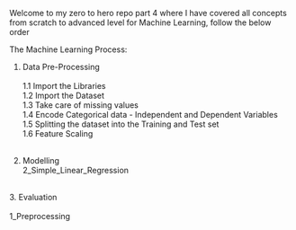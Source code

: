 Welcome to my zero to hero repo part 4 where I have covered all concepts from scratch to advanced level for Machine Learning, follow the below order

The Machine Learning Process:

1. Data Pre-Processing<br> <br> 
    1.1 Import the Libraries<br> 
    1.2 Import the Dataset<br> 
    1.3 Take care of missing values<br> 
    1.4 Encode Categorical data - Independent and Dependent Variables<br> 
    1.5 Splitting the dataset into the Training and Test set<br> 
    1.6 Feature Scaling<br> <br> 

2. Modelling <br>
2_Simple_Linear_Regression <br> 
<br> 
3. Evaluation <br> 
<br> 
1_Preprocessing<br> 
